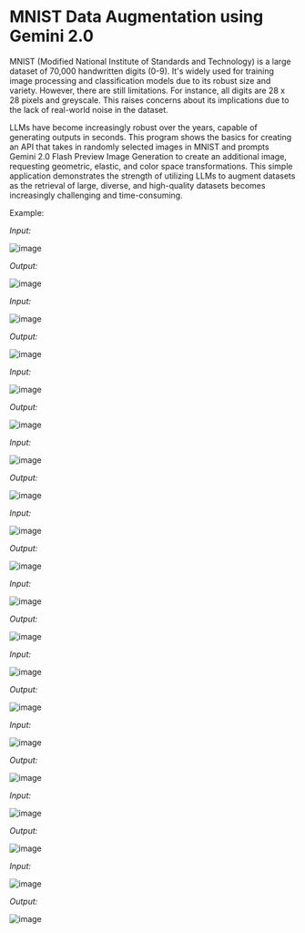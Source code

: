 # MNIST Data Augmentation using Gemini 2.0

MNIST (Modified National Institute of Standards and Technology) is a large dataset of 70,000 handwritten digits (0-9). It's widely used for training image processing and classification models due to its robust size and variety. However, there are still limitations. For instance, all digits are 28 x 28 pixels and greyscale. This raises concerns about its implications due to the lack of real-world noise in the dataset.

LLMs have become increasingly robust over the years, capable of generating outputs in seconds. This program shows the basics for creating an API that takes in randomly selected images in MNIST and prompts Gemini 2.0 Flash Preview Image Generation to create an additional image, requesting geometric, elastic, and color space transformations. This simple application demonstrates the strength of utilizing LLMs to augment datasets as the retrieval of large, diverse, and high-quality datasets becomes increasingly challenging and time-consuming.

Example:



*Input:*

![image](https://github.com/user-attachments/assets/b7dacd38-18be-4759-9513-e2b26d17a0de)

*Output:*

![image](https://github.com/user-attachments/assets/fe3a5e0e-15ba-4713-bd52-494381c7aa2c)



*Input:*

![image](https://github.com/user-attachments/assets/de916c69-0090-4d1d-adbf-1a882335af25)


*Output:*

![image](https://github.com/user-attachments/assets/ae251d81-0a21-4afc-ac35-cbf014553832)



*Input:*

![image](https://github.com/user-attachments/assets/4375b0dd-5262-4fe0-9768-7ff91202f12e)


*Output:*

![image](https://github.com/user-attachments/assets/dbc3e58a-c44f-415c-b889-8e2d4e51b756)



*Input:*

![image](https://github.com/user-attachments/assets/96a7f6f1-bbb2-472f-9efc-ba5bf3b6a2c7)


*Output:*

![image](https://github.com/user-attachments/assets/74240b1a-acb0-4055-b066-311beab9fb2e)



*Input:*

![image](https://github.com/user-attachments/assets/6686aa40-532b-45d1-9fa5-e71c0140256a)


*Output:*

![image](https://github.com/user-attachments/assets/77e39d22-8732-4610-b927-5f442a8b850e)



*Input:*

![image](https://github.com/user-attachments/assets/24509a4e-357c-4f52-89e8-7e8b62c1a829)


*Output:*

![image](https://github.com/user-attachments/assets/58f17930-e73e-400a-9efb-957becdafee4)



*Input:*

![image](https://github.com/user-attachments/assets/63aa5185-cc2c-41e4-97e3-8dd7a8279bbb)


*Output:*

![image](https://github.com/user-attachments/assets/4f9d6819-78e1-4bfb-9498-d7b09ced04b1)



*Input:*

![image](https://github.com/user-attachments/assets/e47f1ceb-2678-45e6-b31d-721957b0aa4f)


*Output:*

![image](https://github.com/user-attachments/assets/c235dda9-d62b-4e67-a8d2-fdf0e1ea4be2)



*Input:*

![image](https://github.com/user-attachments/assets/78b391df-2b8b-4cbe-9f53-2c33c1a7858e)


*Output:*

![image](https://github.com/user-attachments/assets/2ff6a716-25ca-4897-91ec-b380a25ca6d3)



*Input:*

![image](https://github.com/user-attachments/assets/6c5145a7-099f-4d17-9247-7d2b61a6c559)


*Output:*

![image](https://github.com/user-attachments/assets/b22a33fa-9ac9-41eb-ae92-c82527e015b4)


